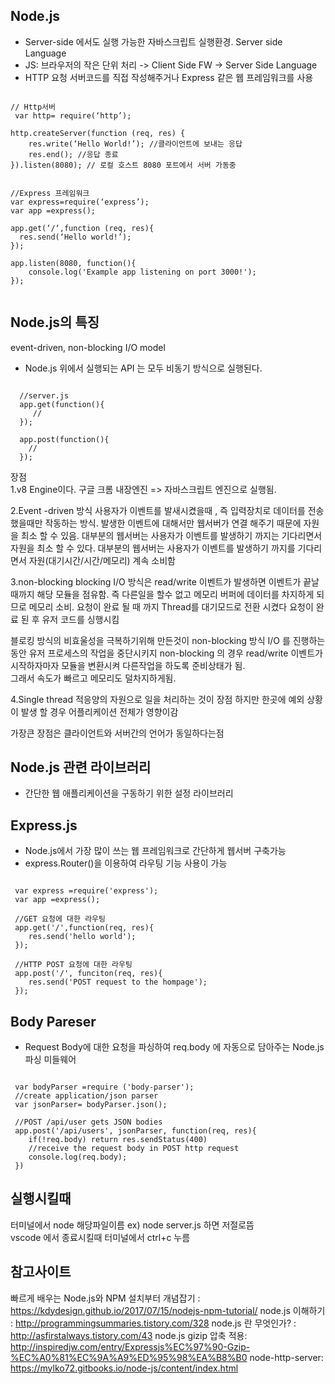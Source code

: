 ## Node.js

* Server-side 에서도 실행 가능한 자바스크립트 실행환경. Server side Language
* JS: 브라우저의 작은 단위 처리 -> Client Side FW -> Server Side Language
* HTTP 요청 서버코드를 직접 작성해주거나 Express 같은 웹 프레임워크를 사용

<pre><code>
// Http서버
 var http= require(‘http’);

http.createServer(function (req, res) {
    res.write(‘Hello World!’); //클라이언트에 보내는 응답
    res.end(); //응답 종료
}).listen(8080); // 로컬 호스트 8080 포트에서 서버 가동중
</code></pre>




<pre><code>
//Express 프레임워크
var express=require(‘express’);
var app =express();

app.get(‘/‘,function (req, res){
  res.send(‘Hello world!’); 
});

app.listen(8080, function(){
	console.log('Example app listening on port 3000!');
});
		
</code></pre>

## Node.js의 특징
 event-driven, non-blocking I/O model
  - Node.js 위에서 실행되는 API 는 모두 비동기 방식으로 실행된다. 
<pre><code>
  //server.js
  app.get(function(){
     //
  });

  app.post(function(){
    //
  });
</code></pre>  

 장점     
 1.v8 Engine이다. 
 구글 크롬 내장엔진 => 자바스크립트 엔진으로 실행됨. 

 2.Event -driven 방식 
 사용자가 이벤트를 발새시켰을때 , 즉 입력장치로 데이터를 전송했을때만 작동하는 방식. 
 발생한 이벤트에 대해서만 웹서버가 연결 해주기 때문에 자원을 최소 할 수 있음. 
 대부분의 웹서버는 사용자가 이벤트를 발생하기 까지는 기다리면서 자원을 최소 할 수 있다.
 대부분의 웹서버는 사용자가 이벤트를 발생하기 까지를 기다리면서 자원(대기시간/시간/메모리) 계속 소비함

 3.non-blocking
 blocking I/O 방식은 read/write 이벤트가 발생하면 이벤트가 끝날때까지 해당 모듈을 점유함. 
 즉 다른일을 할수 없고 메모리 버퍼에 데이터를 차지하게 되므로 메모리 소비. 
 요청이 완료 될 때 까지 Thread를 대기모드로 전환 시켰다 요청이 완료 된 후 유저 코드를 싱행시킴

 블로킹 방식의 비효울성을 극복하기위해 만든것이 non-blocking 방식
 I/O 를 진행하는 동안 유저 프로세스의 작업을 중단시키지 
 non-blocking 의 경우 read/write 이벤트가 시작하자마자 모듈을 변환시켜 다른작업을 하도록 준비상태가 됨.    
 그래서 속도가 빠르고 메모리도 덜차지하게됨. 

 4.Single thread
 적응양의 자원으로 일을 처리하는 것이 장점
 하지만 한곳에 예외 상황이 발생 할 경우 어플리케이션 전체가 영향이감

 가장큰 장점은 클라이언트와 서버간의 언어가 동일하다는점 

## Node.js 관련 라이브러리
 - 간단한 웹 애플리케이션을 구동하기 위한 설정 라이브러리 

## Express.js
 - Node.js에서 가장 많이 쓰는 웹 프레임워크로 간단하게 웹서버 구축가능
 - express.Router()을 이용하여 라우팅 기능 사용이 가능 


<pre><code>
 var express =require('express');
 var app =express();

 //GET 요청에 대한 라우팅
 app.get('/',function(req, res){
 	res.send('hello world');
 });

 //HTTP POST 요청에 대한 라우팅 
 app.post('/', funciton(req, res){
 	res.send('POST request to the hompage');
 });	
</code></pre>


## Body Pareser
 - Request  Body에 대한 요청을 파싱하여 req.body 에 자동으로 담아주는 Node.js 파싱 미들웨어

<pre><code>
 var bodyParser =require ('body-parser');
 //create application/json parser
 var jsonParser= bodyParser.json();

 //POST /api/user gets JSON bodies
 app.post('/api/users', jsonParser, function(req, res){
 	if(!req.body) return res.sendStatus(400)
 	//receive the request body in POST http request
 	console.log(req.body);
 })	
</code></pre>


 ## 실행시킬때 
 터미널에서 node 해당파일이름 ex) node server.js 
 하면 저절로뜸     
 vscode 에서 종료시킬때 터미널에서 ctrl+c 누름

 ## 참고사이트
 빠르게 배우는 Node.js와 NPM 설치부터 개념잡기 : https://kdydesign.github.io/2017/07/15/nodejs-npm-tutorial/
 node.js 이해하기 : http://programmingsummaries.tistory.com/328
 node.js 란 무엇인가? : http://asfirstalways.tistory.com/43
 node.js gizip 압축 적용: http://inspiredjw.com/entry/Expressjs%EC%97%90-Gzip-%EC%A0%81%EC%9A%A9%ED%95%98%EA%B8%B0
 node-http-server: https://mylko72.gitbooks.io/node-js/content/index.html
